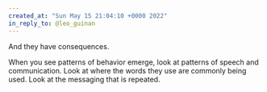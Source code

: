 ```yaml
---
created_at: "Sun May 15 21:04:10 +0000 2022"
in_reply_to: @leo_guinan
---
```


And they have consequences.

When you see patterns of behavior emerge, look at patterns of speech and communication. Look at where the words they use are commonly being used. Look at the messaging that is repeated.
